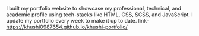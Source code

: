 I built my portfolio website to showcase my professional, technical, and academic profile using  tech-stacks like HTML, CSS, SCSS, and JavaScript. I update my portfolio every week to make it up to date.
link-
https://khushi0987654.github.io/khushi-portfolio/
